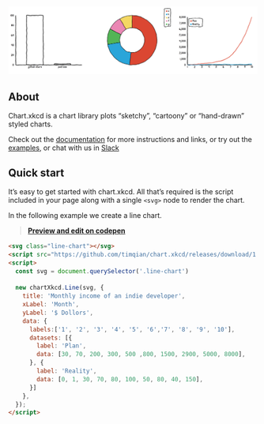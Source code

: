 [![chart.xkcd](https://raw.githubusercontent.com/timqian/images/master/20190817164203.png)](https://chart.xkcd.t9t.io)

## About

Chart.xkcd is a chart library plots “sketchy”, “cartoony” or “hand-drawn” styled charts.

Check out the [documentation](https://chart.xkcd.t9t.io) for more instructions and links, or try out the [examples](./examples), or chat with us in [Slack](https://join.slack.com/t/t9tio/shared_invite/enQtNjgzMzkwMDM0NTE3LTE5ZTUzYjU4Y2I0YzRiZjNkYTkzMzE1ZmM0NDdmYzRlZmMxNGY1MzZlN2EwYjYyNWVlMWY0Nzk2MDBhNWZlY2I)

## Quick start

It’s easy to get started with chart.xkcd. All that’s required is the script included in your page along with a single `<svg>` node to render the chart.

In the following example we create a line chart.

> **[Preview and edit on codepen](https://codepen.io/timqian/pen/GRKqLaL)**

```html
<svg class="line-chart"></svg>
<script src="https://github.com/timqian/chart.xkcd/releases/download/1.0.1/chart.xkcd.js"></script>
<script>
  const svg = document.querySelector('.line-chart')

  new chartXkcd.Line(svg, {
    title: 'Monthly income of an indie developer',
    xLabel: 'Month',
    yLabel: '$ Dollors',
    data: {
      labels:['1', '2', '3', '4', '5', '6','7', '8', '9', '10'],
      datasets: [{
        label: 'Plan',
        data: [30, 70, 200, 300, 500 ,800, 1500, 2900, 5000, 8000],
      }, {
        label: 'Reality',
        data: [0, 1, 30, 70, 80, 100, 50, 80, 40, 150],
      }]
    },
  });
</script>
```
